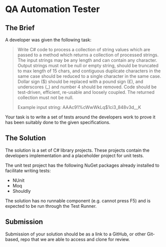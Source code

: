 # QA Automation Tester

## The Brief

A developer was given the following task:


> Write C# code to process a collection of string values which are passed to a method which returns a collection of processed strings. The input strings may be any length and can contain any character. Output strings must not be null or empty string, should be truncated to max length of 15 chars, and contiguous duplicate characters in the same case should be reduced to a single character in the same case. Dollar sign ($) should be replaced with a pound sign (£), and underscores (_) and number 4 should be removed. Code should be test-driven, efficient, re-usable and loosely coupled. The returned collection must not be null.
>
> Example input string:  AAAc91%cWwWkLq$1ci3_848v3d__K

Your task is to write a set of tests around the developers work to prove it has been suitably done to the given specifications.

## The Solution

The solution is a set of C# library projects. These projects contain the developers implementation and a placeholder project for unit tests.

The unit test project  has the following NuGet packages already installed to facilitate writing tests:
- NUnit
- Moq
- Shouldly

The solution has no runnable component (e.g. cannot press F5) and is expected to be run through the Test Runner.

## Submission

Submission of your solution should be as a link to a GitHub, or other Git-based, repo that we are able to access and clone for review.